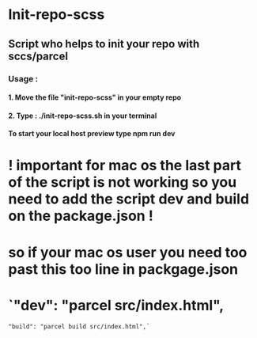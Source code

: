 # Init-repo-scss

## Script who helps to init your repo with sccs/parcel

### Usage :

#### 1. Move the file "init-repo-scss" in your empty repo

#### 2. Type : ./init-repo-scss.sh in your terminal

#### To start your local host preview type npm run dev

# __! important for mac os the last part of the script is not working so you need to add the script dev and build on the package.json !__

# __so if your mac os user you need too past this too line in packgage.json__

# `"dev": "parcel src/index.html",
    "build": "parcel build src/index.html",`
